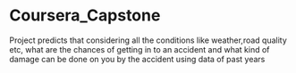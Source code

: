 # Coursera_Capstone
Project predicts that considering all the conditions like weather,road quality etc, what are the chances of getting in to an accident and what kind of damage can be done on you by the accident using data of past years
